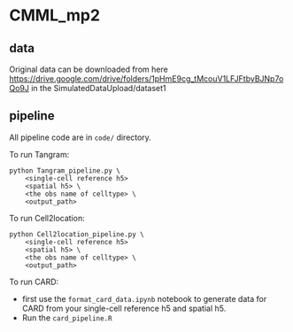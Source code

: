 # CMML_mp2

## data
Original data can be downloaded from here https://drive.google.com/drive/folders/1pHmE9cg_tMcouV1LFJFtbyBJNp7oQo9J
in the SimulatedDataUpload/dataset1

## pipeline
All pipeline code are in `code/` directory. 


To run Tangram:
```
python Tangram_pipeline.py \
    <single-cell reference h5>
    <spatial h5> \
    <the obs name of celltype> \
    <output_path>
```

To run Cell2location:
```
python Cell2location_pipeline.py \
    <single-cell reference h5>
    <spatial h5> \
    <the obs name of celltype> \
    <output_path>
```

To run CARD:
- first use the `format_card_data.ipynb` notebook to generate data for CARD from your single-cell reference h5 and spatial h5.
- Run the `card_pipeline.R`
